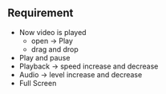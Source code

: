 ## Requirement

* Now video is played
    * open -> Play
    * drag and drop
* Play and pause
* Playback -> speed increase and decrease
* Audio -> level increase and decrease
* Full Screen